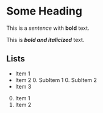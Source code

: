 # Some Heading

This is a _sentence_ with **bold** text.

This is _**bold and italicized**_ text.

## Lists

* Item 1
* Item 2
  0. SubItem 1
  0. SubItem 2
* Item 3

0. Item 1
0. Item 2